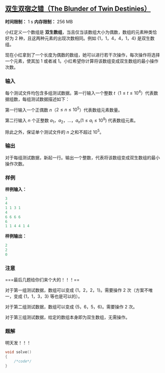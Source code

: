 ## [双生双宿之错（The Blunder of Twin Destinies）](https://ac.nowcoder.com/acm/contest/95323/E)

**时间限制：** 1 s
**内存限制：** 256 MB



小红定义一个数组是 **双生数组**，当且仅当该数组大小为偶数，数组的元素种类恰好为 $2$ 种，且这两种元素的出现次数相同。例如 $\{1$，$1$，$4$，$4$，$1$，$4\}$ 是双生数组。  

现在小红拿到了一个长度为偶数的数组，她可以进行若干次操作，每次操作将选择一个元素，使其加 $1$ 或者减 $1$。小红希望你计算将该数组变成双生数组的最小操作次数。







### 输入

每个测试文件均包含多组测试数据。第一行输入一个整数 $t$（$1 \le t \le 10^4$）代表数据组数，每组测试数据描述如下：  

第一行输入一个正偶数 $n$（$2 \leq n \leq 10^5$）代表数组元素数量。  

第二行输入 $n$ 个正整数 $a_1$，$a_2$，$\dots$，$a_n \left(1 \leq a_i \leq 10^9\right)$ 代表数组元素。  
  
除此之外，保证单个测试文件的 $n$ 之和不超过 $10^5$。





### 输出

对于每组测试数据，新起一行。输出一个整数，代表将该数组变成双生数组的最小操作次数。





### 样例

**样例输入：**

```cpp
3
4
1 1 3 1
4
6 6 6 6
6
1 1 4 4 1 4
```



**样例输出：**

```cpp
2
2
0
```





### 注意

===最后几题给你们来个大的！！！==

对于第一组测试数据，数组可以变成 $\{1$，$2$，$2$，$1\}$。需要操作 $2$ 次（方案不唯一，变成 $\{1$，$1$，$3$，$3\}$ 等也是可以的）。

对于第二组测试数据，数组可以变成 $\{5$，$6$，$5$，$6\}$。需要操作 $2$ 次。

对于第三组测试数据，给定的数组本身即为双生数组，无需操作。





### 题解

明天发！！！



```cpp
void solve()  
{  
    /*code*/
}
```